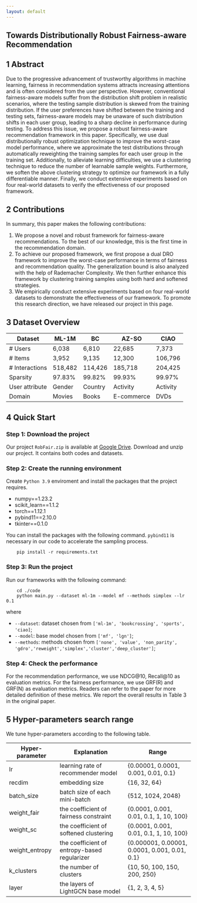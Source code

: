 ```yaml
---
layout: default
---
```


## Towards Distributionally Robust Fairness-aware Recommendation

## 1 Abstract

Due to the progressive advancement of trustworthy algorithms in machine learning, fairness in recommendation systems attracts increasing attentions and is often considered from the user perspective. 
However, conventional fairness-aware models suffer from the distribution shift problem in realistic scenarios, where the testing sample distribution is skewed from the training distribution. 
If the user preferences have shifted between the training and testing sets, fairness-aware models may be unaware of such distribution shifts in each user group, leading to a sharp decline in performance during testing. 
To address this issue, we propose a robust fairness-aware recommendation framework in this paper. 
Specifically, we use dual distributionally robust optimization technique to improve the worst-case model performance, where we approximate the test distributions through automatically reweighting the training samples for each user group in the training set. 
Additionally, to alleviate learning difficulties, we use a clustering technique to reduce the number of learnable sample weights. Furthermore, we soften the above clustering strategy to optimize our framework in a fully differentiable manner. 
Finally, we conduct extensive experiments based on four real-world datasets to verify the effectiveness of our proposed framework.

## 2 Contributions

In summary, this paper makes the following contributions:
1. We propose a novel and robust framework for fairness-aware recommendations. To the best of our knowledge, this is the first time in the recommendation domain. 
2. To achieve our proposed framework, we first propose a dual DRO framework to improve the worst-case performance in terms of fairness and recommendation quality. The generalization bound is also analyzed with the help of Rademacher Complexity. We then further enhance this framework by clustering training samples using both hard and softened strategies.
3. We empirically conduct extensive experiments based on four real-world datasets to demonstrate the effectiveness of our framework. To promote this research direction, we have released our project in this page.

## 3 Dataset Overview

| Dataset        | ML-1M | BC | AZ-SO | CIAO |
| -------------- | ------ | ------ | ------------- | -------- |
| # Users | 6,038  | 6,810 | 	22,685	| 7,373   |
| # Items   | 3,952  | 9,135  | 12,300     | 106,796   |
| # Interactions  | 518,482 | 114,426  | 185,718     | 204,425  |
| Sparsity         | 97.83% | 99.82%    | 99.93%     | 99.97%  |
| User attribute | Gender	| Country |	 Activity |	Activity  |
| Domain          | Movies | Books | E-commerce       | DVDs  |



## 4 Quick Start

### Step 1: Download the project

Our project `RobFair.zip` is available at [Google Drive](https://drive.google.com/file/d/1fIG9p1dVy5yqCOPdJKltwif7EyXQQGw3/view?usp=sharing). Download and unzip our project. It contains both codes and datasets.
### Step 2: Create the running environment

Create `Python 3.9` enviroment and install the packages that the project requires.
- numpy==1.23.2
- scikit_learn==1.1.2 
- torch==1.12.1
- pybind11==2.10.0
- tkinter==0.1.0

You can install the packages with the following command. `pybind11` is necessary in our code to accelerate the sampling process.

```
    pip install -r requirements.txt
```

### Step 3: Run the project
Run our frameworks with the following command:
```
    cd ./code
    python main.py --dataset ml-1m --model mf --methods simplex --lr 0.1
```
where 
- `--dataset`: dataset chosen from `['ml-1m', 'bookcrossing', 'sports', 'ciao]`;
- `--model`: base model chosen from `['mf', 'lgn']`;
- `--methods`: methods chosen from `['none', 'value', 'non_parity', 'gdro','reweight','simplex','cluster','deep_cluster']`;

### Step 4: Check the performance

For the recommendation performance, we use NDCG@10, Recall@10 as evaluation metrics. For the fairness performance, we use GRF(R) and GRF(N) as evaluation metrics. Readers can refer to the paper for more detailed definition of these metrics. We report the overall results in Table 3 in the original paper.


## 5 Hyper-parameters search range

We tune hyper-parameters according to the following table.

| Hyper-parameter     | Explanation | Range |
| ------------------- | ---------------------------------------------------- | ------------------- |
| lr | learning rate of recommender model | \{0.00001, 0.0001, 0.001, 0.01, 0.1\} |
| recdim | embedding size | \{16, 32, 64\} |
| batch_size | batch size of each mini-batch  | \{512, 1024, 2048\} |
| weight_fair | the coefficient of fairness constraint |  \{0.0001, 0.001, 0.01, 0.1, 1, 10, 100\} |
| weight_sc | the coefficient of softened clustering | \{0.0001, 0.001, 0.01, 0.1, 1, 10, 100\} |
| weight_entropy | the coefficient of entropy-based regularizer | \{0.000001, 0.00001, 0.0001, 0.001, 0.01, 0.1\} |
| k_clusters | the number of clusters |  \{10, 50, 100, 150, 200, 250\} |
| layer | the layers of LightGCN base model | \{1, 2, 3, 4, 5\} |
